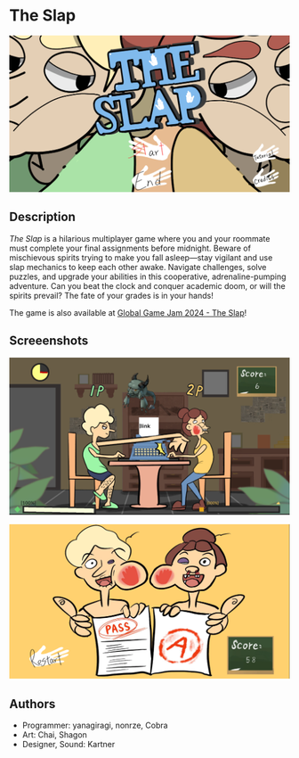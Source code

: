 # The Slap

![](_imgs/2024-01-28_150616.png)

## Description

<i>The Slap</i> is a hilarious multiplayer game where you and your roommate must complete your final assignments before midnight. Beware of mischievous spirits trying to make you fall asleep—stay vigilant and use slap mechanics to keep each other awake. Navigate challenges, solve puzzles, and upgrade your abilities in this cooperative, adrenaline-pumping adventure. Can you beat the clock and conquer academic doom, or will the spirits prevail? The fate of your grades is in your hands!

The game is also available at [Global Game Jam 2024 - The Slap](https://globalgamejam.org/games/2024/slap-3)!

## Screeenshots

![](_imgs/2024-01-28_150706.png)

![](_imgs/2024-01-28_150544.png)

## Authors

- Programmer: yanagiragi, nonrze, Cobra
- Art: Chai, Shagon
- Designer, Sound: Kartner
